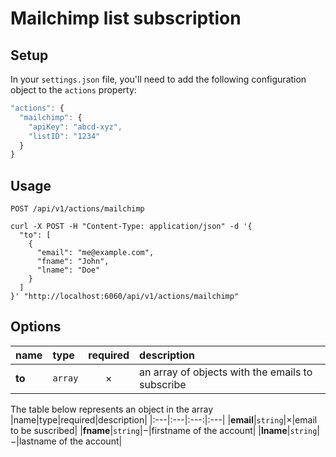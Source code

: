 # Mailchimp list subscription

## Setup

In your `settings.json` file, you'll need to add the following configuration object to the `actions` property:

```js
"actions": {
  "mailchimp": {
    "apiKey": "abcd-xyz",
    "listID": "1234"
  }
}
```

## Usage

`POST /api/v1/actions/mailchimp`

```cURL
curl -X POST -H "Content-Type: application/json" -d '{
  "to": [
    {
      "email": "me@example.com",
      "fname": "John",
      "lname": "Doe"
    }
  ]
}' "http://localhost:6060/api/v1/actions/mailchimp"
```

## Options

|name|type|required|description|
|:---|:---|:---:|:---|
|**to**|`array`|&times;|an array of objects with the emails to subscribe|

The table below represents an object in the array
|name|type|required|description|
|:---|:---|:---:|:---|
|**email**|`string`|&times;|email to be suscribed|
|**fname**|`string`|&minus;|firstname of the account|
|**lname**|`string`|&minus;|lastname of the account|
